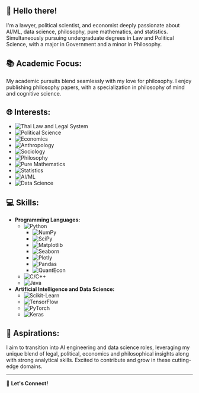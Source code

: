 👋 **Hello there!**
---
I'm a lawyer, political scientist, and economist deeply passionate about AI/ML, data science, philosophy, pure mathematics, and statistics. Simultaneously pursuing undergraduate degrees in Law and Political Science, with a major in Government and a minor in Philosophy.

📚 **Academic Focus:**
---
My academic pursuits blend seamlessly with my love for philosophy. I enjoy publishing philosophy papers, with a specialization in philosophy of mind and cognitive science.

🌐 **Interests:**
---
- ![Thai Law and Legal System](https://img.shields.io/badge/Thai%20Law%20and%20Legal%20System-0D5EAF?style=flat-square)
- ![Political Science](https://img.shields.io/badge/Political%20Science-207245?style=flat-square)
- ![Economics](https://img.shields.io/badge/Economics-3E4095?style=flat-square)
- ![Anthropology](https://img.shields.io/badge/Anthropology-8C7C71?style=flat-square)
- ![Sociology](https://img.shields.io/badge/Sociology-2E5A8E?style=flat-square)
- ![Philosophy](https://img.shields.io/badge/Philosophy-993366?style=flat-square)
- ![Pure Mathematics](https://img.shields.io/badge/Pure%20Mathematics-0066CC?style=flat-square)
- ![Statistics](https://img.shields.io/badge/Statistics-2B4D66?style=flat-square)
- ![AI/ML](https://img.shields.io/badge/AI%2FML-4B8BBE?style=flat-square)
- ![Data Science](https://img.shields.io/badge/Data%20Science-2ECC71?style=flat-square)

💻 **Skills:**
---
- **Programming Languages:**
  - ![Python](https://img.shields.io/badge/Python-3776AB?style=flat-square&logo=python&logoColor=white)
    - ![NumPy](https://img.shields.io/badge/NumPy-013243?style=flat-square&logo=numpy&logoColor=white)
    - ![SciPy](https://img.shields.io/badge/SciPy-8CAAE6?style=flat-square&logo=scipy&logoColor=white)
    - ![Matplotlib](https://img.shields.io/badge/Matplotlib-3776AB?style=flat-square&logo=matplotlib&logoColor=white)
    - ![Seaborn](https://img.shields.io/badge/Seaborn-00599C?style=flat-square&logo=seaborn&logoColor=white)
    - ![Plotly](https://img.shields.io/badge/Plotly-3F4F75?style=flat-square&logo=plotly&logoColor=white)
    - ![Pandas](https://img.shields.io/badge/Pandas-150458?style=flat-square&logo=pandas&logoColor=white)
    - ![QuantEcon](https://img.shields.io/badge/QuantEcon-8B16AA?style=flat-square&logo=quantecon&logoColor=white)
  - ![C/C++](https://img.shields.io/badge/C%2FC%2B%2B-00599C?style=flat-square&logo=c%2B%2B&logoColor=white)
  - ![Java](https://img.shields.io/badge/Java-ED8B00?style=flat-square&logo=java&logoColor=white)
- **Artificial Intelligence and Data Science:**
  - ![Scikit-Learn](https://img.shields.io/badge/Scikit%20Learn-F7931E?style=flat-square&logo=scikit-learn&logoColor=white)
  - ![TensorFlow](https://img.shields.io/badge/TensorFlow-FF6F00?style=flat-square&logo=tensorflow&logoColor=white)
  - ![PyTorch](https://img.shields.io/badge/PyTorch-EE4C2C?style=flat-square&logo=pytorch&logoColor=white)
  - ![Keras](https://img.shields.io/badge/Keras-D00000?style=flat-square&logo=keras&logoColor=white)

🚀 **Aspirations:**
---
I aim to transition into AI engineering and data science roles, leveraging my unique blend of legal, political, economics and philosophical insights along with strong analytical skills. Excited to contribute and grow in these cutting-edge domains.

---
🤝 **Let's Connect!**
